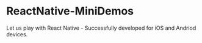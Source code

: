 # ReactNative-MiniDemos
Let us play with React Native - Successfully developed for iOS and Andriod devices.
